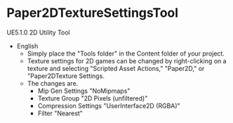 # Paper2DTextureSettingsTool
UE5.1.0 2D Utility Tool

- English
    - Simply place the "Tools folder" in the Content folder of your project.
    - Texture settings for 2D games can be changed by right-clicking on a texture and selecting "Scripted Asset Actions," "Paper2D," or "Paper2DTexture Settings.
    - The changes are.
        - Mip Gen Settings "NoMipmaps"
        - Texture Group "2D Pixels (unfiltered)"
        - Compression Settings "UserInterface2D (RGBA)"
        - Filter "Nearest"
